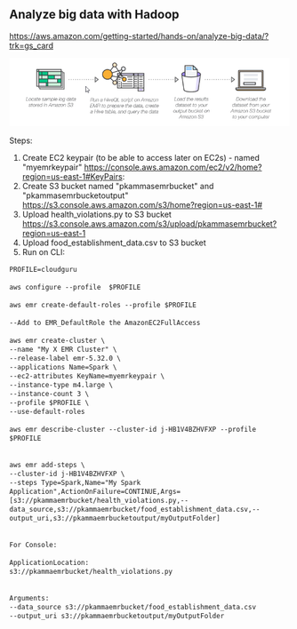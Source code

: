 ## Analyze big data with Hadoop
https://aws.amazon.com/getting-started/hands-on/analyze-big-data/?trk=gs_card


![image](firefox_u8YvlFIO6z.png)

Steps:
1. Create EC2 keypair (to be able to access later on EC2s) - named "myemrkeypair"
https://console.aws.amazon.com/ec2/v2/home?region=us-east-1#KeyPairs:
2. Create S3 bucket named "pkammasemrbucket" and "pkammasemrbucketoutput"
https://s3.console.aws.amazon.com/s3/home?region=us-east-1#
3. Upload health_violations.py to S3 bucket
https://s3.console.aws.amazon.com/s3/upload/pkammasemrbucket?region=us-east-1
4. Upload food_establishment_data.csv to S3 bucket
5. Run on CLI:
```
PROFILE=cloudguru

aws configure --profile  $PROFILE 

aws emr create-default-roles --profile $PROFILE

--Add to EMR_DefaultRole the AmazonEC2FullAccess 

aws emr create-cluster \
--name "My X EMR Cluster" \
--release-label emr-5.32.0 \
--applications Name=Spark \
--ec2-attributes KeyName=myemrkeypair \
--instance-type m4.large \
--instance-count 3 \
--profile $PROFILE \
--use-default-roles

aws emr describe-cluster --cluster-id j-HB1V4BZHVFXP --profile $PROFILE


aws emr add-steps \
--cluster-id j-HB1V4BZHVFXP \
--steps Type=Spark,Name="My Spark Application",ActionOnFailure=CONTINUE,Args=[s3://pkammaemrbucket/health_violations.py,--data_source,s3://pkammaemrbucket/food_establishment_data.csv,--output_uri,s3://pkammaemrbucketoutput/myOutputFolder]
							

For Console:

ApplicationLocation:
s3://pkammaemrbucket/health_violations.py


Arguments:
--data_source s3://pkammaemrbucket/food_establishment_data.csv
--output_uri s3://pkammaemrbucketoutput/myOutputFolder

```
